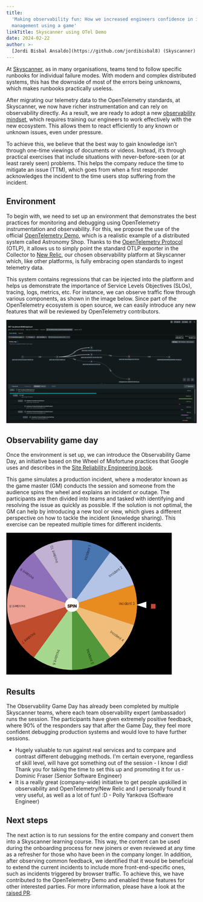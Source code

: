 ```yaml
---
title:
  'Making observability fun: How we increased engineers confidence in incident
  management using a game'
linkTitle: Skyscanner using OTel Demo
date: 2024-02-22
author: >-
  [Jordi Bisbal Ansaldo](https://github.com/jordibisbal8) (Skyscanner)
---
```


At [Skyscanner](https://www.skyscanner.net), as in many organisations, teams tend to follow specific runbooks
for individual failure modes. With modern and complex distributed systems, this
has the downside of most of the errors being unknowns, which makes runbooks
practically useless.

After migrating our telemetry data to the OpenTelemetry standards, at
Skyscanner, we now have richer instrumentation and can rely on observability
directly. As a result, we are ready to adopt a new
[observability mindset](https://charity.wtf/2019/09/20/love-and-alerting-in-the-time-of-cholera-and-observability/),
which requires training our engineers to work effectively with the new
ecosystem. This allows them to react efficiently to any known or unknown issues,
even under pressure.

To achieve this, we believe that the best way to gain knowledge isn’t through
one-time viewings of documents or videos. Instead, it’s through practical
exercises that include situations with never-before-seen (or at least rarely
seen) problems. This helps the company reduce the time to mitigate an issue
(TTM), which goes from when a first responder acknowledges the incident to the
time users stop suffering from the incident.

## Environment

To begin with, we need to set up an environment that demonstrates the best
practices for monitoring and debugging using OpenTelemetry instrumentation and
observability. For this, we propose the use of the official
[OpenTelemetry Demo](/docs/demo/),
which is a realistic example of a distributed system called Astronomy Shop.
Thanks to the [OpenTelemetry Protocol](/docs/specs/otlp/) (OTLP), it allows us to simply point the
standard OTLP exporter in the Collector to [New Relic](https://newrelic.com/),
our chosen observability platform at Skyscanner which, like other platforms, is
fully embracing open standards to ingest telemetry data.

This system contains regressions that can be injected into the platform and
helps us demonstrate the importance of Service Levels Objectives (SLOs),
tracing, logs, metrics, etc. For instance, we can observe traffic flow through
various components, as shown in the image below. Since part of the OpenTelemetry
ecosystem is open source, we can easily introduce any new features that will be
reviewed by OpenTelemetry contributors.

![Distributed tracing example in Astronomy shop](tracing_example.png)

## Observability game day

Once the environment is set up, we can introduce the Observability Game Day, an
initiative based on the Wheel of Misfortune practices that Google uses and
describes in the [Site Reliability Engineering book](https://sre.google/books/).

This game simulates a production incident, where a moderator known as the game
master (GM) conducts the session and someone from the audience spins the wheel
and explains an incident or outage. The participants are then divided into teams
and tasked with identifying and resolving the issue as quickly as possible. If
the solution is not optimal, the GM can help by introducing a new tool or view,
which gives a different perspective on how to tackle the incident (knowledge
sharing). This exercise can be repeated multiple times for different incidents.

![Wheel of misfortune example](wheel.png)

## Results

The Observability Game Day has already been completed by multiple Skyscanner
teams, where each team observability expert (ambassador) runs the session. The
participants have given extremely positive feedback, where 90% of the responders
say that after the Game Day, they feel more confident debugging production
systems and would love to have further sessions.

- Hugely valuable to run against real services and to compare and contrast
  different debugging methods. I'm certain everyone, regardless of skill level,
  will have got something out of the session - I know I did! Thank you for
  taking the time to set this up and promoting it for us - Dominic Fraser
  (Senior Software Engineer)
- It is a really great (company-wide) initiative to get people upskilled in
  observability and OpenTelemetry/New Relic and I personally found it very
  useful, as well as a lot of fun! :D - Polly Yankova (Software Engineer)

## Next steps

The next action is to run sessions for the entire company and convert them into
a Skyscanner learning course. This way, the content can be used during the
onboarding process for new joiners or even reviewed at any time as a refresher
for those who have been in the company longer. In addition, after observing
common feedback, we identified that it would be beneficial to extend the current
incidents to include more front-end-specific ones, such as incidents triggered
by browser traffic. To achieve this, we have contributed to the OpenTelemetry
Demo and enabled these features for other interested parties. For more
information, please have a look at the
[raised PR](https://github.com/open-telemetry/opentelemetry-demo/pull/1345).
